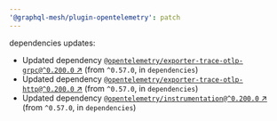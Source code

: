 ```yaml
---
'@graphql-mesh/plugin-opentelemetry': patch
---
```


dependencies updates: 

- Updated dependency [`@opentelemetry/exporter-trace-otlp-grpc@^0.200.0` ↗︎](https://www.npmjs.com/package/@opentelemetry/exporter-trace-otlp-grpc/v/0.200.0) (from `^0.57.0`, in `dependencies`)
- Updated dependency [`@opentelemetry/exporter-trace-otlp-http@^0.200.0` ↗︎](https://www.npmjs.com/package/@opentelemetry/exporter-trace-otlp-http/v/0.200.0) (from `^0.57.0`, in `dependencies`)
- Updated dependency [`@opentelemetry/instrumentation@^0.200.0` ↗︎](https://www.npmjs.com/package/@opentelemetry/instrumentation/v/0.200.0) (from `^0.57.0`, in `dependencies`)
